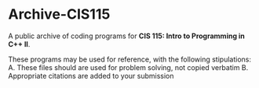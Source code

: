 # Archive-CIS115
A public archive of coding programs for **CIS 115: Intro to Programming in C++ II**.
 
These programs may be used for reference, with the following stipulations:
    A. These files should are used for problem solving, not copied verbatim
    B. Appropriate citations are added to your submission
